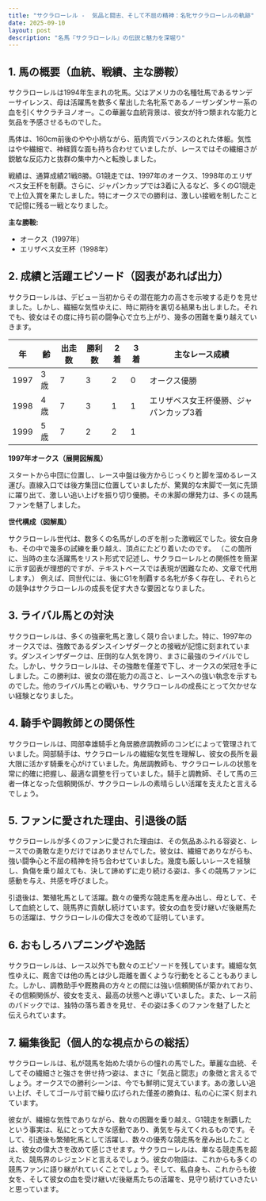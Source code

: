 ```yaml
---
title: "サクラローレル -  気品と闘志、そして不屈の精神：名牝サクラローレルの軌跡"
date: 2025-09-10
layout: post
description: "名馬『サクラローレル』の伝説と魅力を深堀り"
---
```


## 1. 馬の概要（血統、戦績、主な勝鞍）

サクラローレルは1994年生まれの牝馬。父はアメリカの名種牡馬であるサンデーサイレンス、母は活躍馬を数多く輩出した名牝系であるノーザンダンサー系の血を引くサクラチヨノオー。この華麗な血統背景は、彼女が持つ類まれな能力と気品を予感させるものでした。

馬体は、160cm前後のやや小柄ながら、筋肉質でバランスのとれた体躯。気性はやや繊細で、神経質な面も持ち合わせていましたが、レースではその繊細さが鋭敏な反応力と抜群の集中力へと転換しました。

戦績は、通算成績21戦8勝。G1競走では、1997年のオークス、1998年のエリザベス女王杯を制覇。さらに、ジャパンカップでは3着に入るなど、多くのG1競走で上位入賞を果たしました。特にオークスでの勝利は、激しい接戦を制したことで記憶に残る一戦となりました。

**主な勝鞍:**

* オークス（1997年）
* エリザベス女王杯（1998年）


## 2. 成績と活躍エピソード（図表があれば出力）

サクラローレルは、デビュー当初からその潜在能力の高さを示唆する走りを見せました。しかし、繊細な気性ゆえに、時に期待を裏切る結果も出しました。それでも、彼女はその度に持ち前の闘争心で立ち上がり、幾多の困難を乗り越えていきます。

| 年 | 齢 | 出走数 | 勝利数 | 2着 | 3着 | 主なレース成績 |
|---|---|---|---|---|---|---|
| 1997 | 3歳 | 7 | 3 | 2 | 0 | オークス優勝 |
| 1998 | 4歳 | 7 | 3 | 1 | 1 | エリザベス女王杯優勝、ジャパンカップ3着 |
| 1999 | 5歳 | 7 | 2 | 2 | 1 |  |


**1997年オークス（展開図解風）**

スタートから中団に位置し、レース中盤は後方からじっくりと脚を溜めるレース運び。直線入口では後方集団に位置していましたが、驚異的な末脚で一気に先頭に躍り出て、激しい追い上げを振り切り優勝。その末脚の爆発力は、多くの競馬ファンを魅了しました。

**世代構成（図解風）**

サクラローレル世代は、数多くの名馬がしのぎを削った激戦区でした。彼女自身も、その中で幾多の試練を乗り越え、頂点にたどり着いたのです。  （この箇所に、当時の主な活躍馬をリスト形式で記述し、サクラローレルとの関係性を簡潔に示す図表が理想的ですが、テキストベースでは表現が困難なため、文章で代用します。）  例えば、同世代には、後にG1を制覇する名牝が多く存在し、それらとの競争はサクラローレルの成長を促す大きな要因となりました。


## 3. ライバル馬との対決

サクラローレルは、多くの強豪牝馬と激しく競り合いました。特に、1997年のオークスでは、強敵であるダンスインザダークとの接戦が記憶に刻まれています。ダンスインザダークは、圧倒的な人気を誇り、まさに最強のライバルでした。しかし、サクラローレルは、その強敵を僅差で下し、オークスの栄冠を手にしました。この勝利は、彼女の潜在能力の高さと、レースへの強い執念を示すものでした。他のライバル馬との戦いも、サクラローレルの成長にとって欠かせない経験となりました。


## 4. 騎手や調教師との関係性

サクラローレルは、岡部幸雄騎手と角居勝彦調教師のコンビによって管理されていました。岡部騎手は、サクラローレルの繊細な気性を理解し、彼女の長所を最大限に活かす騎乗を心がけていました。角居調教師も、サクラローレルの状態を常に的確に把握し、最適な調整を行っていました。騎手と調教師、そして馬の三者一体となった信頼関係が、サクラローレルの素晴らしい活躍を支えたと言えるでしょう。


## 5. ファンに愛された理由、引退後の話

サクラローレルが多くのファンに愛された理由は、その気品あふれる容姿と、レースでの勇敢な走りだけではありませんでした。彼女は、繊細でありながらも、強い闘争心と不屈の精神を持ち合わせていました。幾度も厳しいレースを経験し、負傷を乗り越えても、決して諦めずに走り続ける姿は、多くの競馬ファンに感動を与え、共感を呼びました。

引退後は、繁殖牝馬として活躍。数々の優秀な競走馬を産み出し、母として、そして血統として、競馬界に貢献し続けています。彼女の血を受け継いだ後継馬たちの活躍は、サクラローレルの偉大さを改めて証明しています。


## 6. おもしろハプニングや逸話

サクラローレルは、レース以外でも数々のエピソードを残しています。繊細な気性ゆえに、厩舎では他の馬とは少し距離を置くような行動をとることもありました。しかし、調教助手や厩務員の方々との間には強い信頼関係が築かれており、その信頼関係が、彼女を支え、最高の状態へと導いていました。また、レース前のパドックでは、独特の落ち着きを見せ、その姿は多くのファンを魅了したと伝えられています。


## 7. 編集後記（個人的な視点からの総括）

サクラローレルは、私が競馬を始めた頃からの憧れの馬でした。華麗な血統、そしてその繊細さと強さを併せ持つ姿は、まさに「気品と闘志」の象徴と言えるでしょう。オークスでの勝利シーンは、今でも鮮明に覚えています。あの激しい追い上げ、そしてゴール寸前で繰り広げられた僅差の勝負は、私の心に深く刻まれています。

彼女が、繊細な気性でありながら、数々の困難を乗り越え、G1競走を制覇したという事実は、私にとって大きな感動であり、勇気を与えてくれるものです。そして、引退後も繁殖牝馬として活躍し、数々の優秀な競走馬を産み出したことは、彼女の偉大さを改めて感じさせます。サクラローレルは、単なる競走馬を超えた、競馬界のレジェンドと言えるでしょう。彼女の物語は、これからも多くの競馬ファンに語り継がれていくことでしょう。そして、私自身も、これからも彼女を、そして彼女の血を受け継いだ後継馬たちの活躍を、見守り続けていきたいと思っています。
